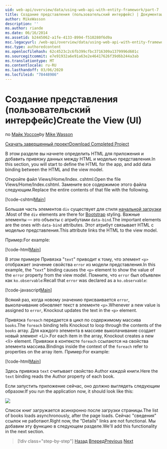 ```yaml
---
uid: web-api/overview/data/using-web-api-with-entity-framework/part-7
title: Создание представления (пользовательский интерфейс) | Документация Майкрософт
author: MikeWasson
description: ''
ms.author: riande
ms.date: 06/16/2014
ms.assetid: b2445062-a1fe-4133-8994-f510280f6d9a
msc.legacyurl: /web-api/overview/data/using-web-api-with-entity-framework/part-7
msc.type: authoredcontent
ms.openlocfilehash: 62c4523c2c6fb399cfbc3716309a1379996d601c
ms.sourcegitcommit: e7e91932a6e91a63e2e46417626f39d6b244a3ab
ms.translationtype: MT
ms.contentlocale: ru-RU
ms.lasthandoff: 03/06/2020
ms.locfileid: "78448986"
---
```

# <a name="create-the-view-ui"></a><span data-ttu-id="e272b-102">Создание представления (пользовательский интерфейс)</span><span class="sxs-lookup"><span data-stu-id="e272b-102">Create the View (UI)</span></span>

<span data-ttu-id="e272b-103">по [Майк Уоссон](https://github.com/MikeWasson)</span><span class="sxs-lookup"><span data-stu-id="e272b-103">by [Mike Wasson](https://github.com/MikeWasson)</span></span>

[<span data-ttu-id="e272b-104">Скачать завершенный проект</span><span class="sxs-lookup"><span data-stu-id="e272b-104">Download Completed Project</span></span>](https://github.com/MikeWasson/BookService)

<span data-ttu-id="e272b-105">В этом разделе вы начнете определить HTML для приложения и добавить привязку данных между HTML и моделью представления.</span><span class="sxs-lookup"><span data-stu-id="e272b-105">In this section, you will start to define the HTML for the app, and add data binding between the HTML and the view model.</span></span>

<span data-ttu-id="e272b-106">Откройте файл Views/Home/Index. cshtml.</span><span class="sxs-lookup"><span data-stu-id="e272b-106">Open the file Views/Home/Index.cshtml.</span></span> <span data-ttu-id="e272b-107">Замените все содержимое этого файла следующим.</span><span class="sxs-lookup"><span data-stu-id="e272b-107">Replace the entire contents of that file with the following.</span></span>

[!code-cshtml[Main](part-7/samples/sample1.cshtml)]

<span data-ttu-id="e272b-108">Большая часть элементов `div` существует для стиля [начальной загрузки](http://getbootstrap.com/) .</span><span class="sxs-lookup"><span data-stu-id="e272b-108">Most of the `div` elements are there for [Bootstrap](http://getbootstrap.com/) styling.</span></span> <span data-ttu-id="e272b-109">Важные элементы — это объекты с атрибутами `data-bind`.</span><span class="sxs-lookup"><span data-stu-id="e272b-109">The important elements are the ones with `data-bind` attributes.</span></span> <span data-ttu-id="e272b-110">Этот атрибут связывает HTML с моделью представления.</span><span class="sxs-lookup"><span data-stu-id="e272b-110">This attribute links the HTML to the view model.</span></span>

<span data-ttu-id="e272b-111">Пример:</span><span class="sxs-lookup"><span data-stu-id="e272b-111">For example:</span></span>

[!code-html[Main](part-7/samples/sample2.html)]

<span data-ttu-id="e272b-112">В этом примере Привязка &quot;`text`&quot; приводит к тому, что элемент `<p>` отображает значение свойства `error` из модели представления.</span><span class="sxs-lookup"><span data-stu-id="e272b-112">In this example, the &quot;`text`&quot; binding causes the `<p>` element to show the value of the `error` property from the view model.</span></span> <span data-ttu-id="e272b-113">Помните, что `error` был объявлен как `ko.observable`:</span><span class="sxs-lookup"><span data-stu-id="e272b-113">Recall that `error` was declared as a `ko.observable`:</span></span>

[!code-javascript[Main](part-7/samples/sample3.js)]

<span data-ttu-id="e272b-114">Всякий раз, когда новому значению присваивается `error`, выколачивание обновляет текст в элементе `<p>`.</span><span class="sxs-lookup"><span data-stu-id="e272b-114">Whenever a new value is assigned to `error`, Knockout updates the text in the `<p>` element.</span></span>

<span data-ttu-id="e272b-115">Привязка `foreach` передается в цикл по содержимому массива `books`.</span><span class="sxs-lookup"><span data-stu-id="e272b-115">The `foreach` binding tells Knockout to loop through the contents of the `books` array.</span></span> <span data-ttu-id="e272b-116">Для каждого элемента в массиве выколачивание создает новый элемент &lt;Li&gt;.</span><span class="sxs-lookup"><span data-stu-id="e272b-116">For each item in the array, Knockout creates a new &lt;li&gt; element.</span></span> <span data-ttu-id="e272b-117">Привязки в контексте `foreach` ссылаются на свойства элемента массива.</span><span class="sxs-lookup"><span data-stu-id="e272b-117">Bindings inside the context of the `foreach` refer to properties on the array item.</span></span> <span data-ttu-id="e272b-118">Пример:</span><span class="sxs-lookup"><span data-stu-id="e272b-118">For example:</span></span>

[!code-html[Main](part-7/samples/sample4.html)]

<span data-ttu-id="e272b-119">Здесь привязка `text` считывает свойство Author каждой книги.</span><span class="sxs-lookup"><span data-stu-id="e272b-119">Here the `text` binding reads the Author property of each book.</span></span>

<span data-ttu-id="e272b-120">Если запустить приложение сейчас, оно должно выглядеть следующим образом:</span><span class="sxs-lookup"><span data-stu-id="e272b-120">If you run the application now, it should look like this:</span></span>

![](part-7/_static/image1.png)

<span data-ttu-id="e272b-121">Список книг загружается асинхронно после загрузки страницы.</span><span class="sxs-lookup"><span data-stu-id="e272b-121">The list of books loads asynchronously, after the page loads.</span></span> <span data-ttu-id="e272b-122">Сейчас &quot;сведения&quot; ссылок не работают.</span><span class="sxs-lookup"><span data-stu-id="e272b-122">Right now, the &quot;Details&quot; links are not functional.</span></span> <span data-ttu-id="e272b-123">Мы добавим эту функцию в следующем разделе.</span><span class="sxs-lookup"><span data-stu-id="e272b-123">We'll add this functionality in the next section.</span></span>

> [!div class="step-by-step"]
> <span data-ttu-id="e272b-124">[Назад](part-6.md)
> [Вперед](part-8.md)</span><span class="sxs-lookup"><span data-stu-id="e272b-124">[Previous](part-6.md)
[Next](part-8.md)</span></span>
